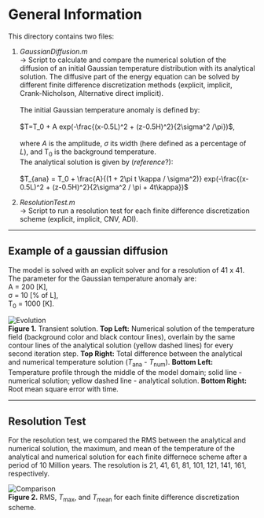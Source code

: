 # General Information

This directory contains two files: 

1. *GaussianDiffusion.m*<br>
   -> Script to calculate and compare the numerical solution of the diffusion of an initial Gaussian temperature distribution with its analytical solution. The diffusive part of the energy equation can be solved by different finite difference discretization methods (explicit, implicit, Crank-Nicholson, Alternative direct implicit).<br><br>
   The initial Gaussian temperature anomaly is defined by: <br><br>
   $T=T_0 + A exp(-\frac{(x-0.5L)^2 + (z-0.5H)^2}{2\sigma^2 /\pi})$,<br><br>
   where *A* is the amplitude, *σ* its width (here defined as a percentage of *L*), and T<sub>0</sub> is the background temperature. <br>
   The analytical solution is given by (*reference*?):<br><br>
   $T_{ana} = T_0 + \frac{A}{(1 + 2\pi t \kappa / \sigma^2)} exp(-\frac{(x-0.5L)^2 + (z-0.5H)^2}{2\sigma^2 / \pi + 4t\kappa})$<br>

2. *ResolutionTest.m*<br>
   -> Script to run a resolution test for each finite difference discretization scheme (explicit, implicit, CNV, ADI).

------------------------------------------------------------------------

## Example of a gaussian diffusion 

The model is solved with an explicit solver and for a resolution of 41 x 41. <br>
The parameter for the Gaussian temperature anomaly are: <br> 
A = 200 [K], <br>
σ = 10 [% of L], <br>
T<sub>0</sub> = 1000 [K]. <br>

![Evolution](https://github.com/LukasFuchs/FDCSGm/assets/25866942/3cff6778-028d-48ce-b63d-7afff14b8c2c)<br>
**Figure 1.** Transient solution. **Top Left:** Numerical solution of the temperature field (background color and black contour lines), overlain by the same contour lines of the analytical solution (yellow dashed lines) for every second iteration step. **Top Right:** Total difference between the analytical and numerical temperature solution (*T*<sub>ana</sub> - *T*<sub>num</sub>). **Bottom Left:** Temperature profile through the middle of the model domain; solid line - numerical solution; yellow dashed line - analytical solution. **Bottom Right:** Root mean square error with time. 

--------------------------------------------------------------

## Resolution Test

For the resolution test, we compared the RMS between the analytical and numerical solution, the maximum, and mean of the temperature of the analytical and numerical solution for each finite differnece scheme after a period of 10 Million years. The resolution is 21, 41, 61, 81, 101, 121, 141, 161, respectively.

![Comparison](https://github.com/LukasFuchs/FDCSGm/assets/25866942/b4bfe7a0-96e1-43b5-8656-02269bf06e67)<br>
**Figure 2.** RMS, *T*<sub>max</sub>, and *T*<sub>mean</sub> for each finite difference discretization scheme. 

